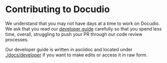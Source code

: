 # Contributing to Docudio

We understand that you may not have days at a time to work on Docudio. We ask that you read our [developer guide](https://www.Docudio.com/guide/en/Docudio/master/development.html) carefully so that you spend less time, overall, struggling to push your PR through our code review processes.

Our developer guide is written in asciidoc and located under [./docs/developer](./docs/developer) if you want to make edits or access it in raw form.
